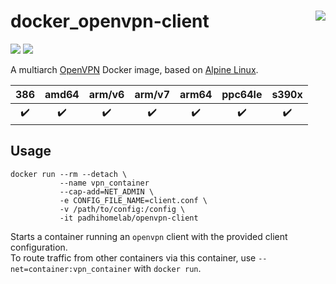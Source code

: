 # docker_openvpn-client <a href='https://github.com/padhi-homelab/docker_openvpn-client/actions?query=workflow%3A%22Docker+CI+Release%22'><img align='right' src='https://img.shields.io/github/workflow/status/padhi-homelab/docker_openvpn-client/Docker%20CI%20Release?logo=github&logoWidth=24&style=flat-square'></img></a>

<a href='https://microbadger.com/images/padhihomelab/openvpn-client'><img src='https://img.shields.io/microbadger/layers/padhihomelab/openvpn-client/latest?logo=docker&logoWidth=24&style=for-the-badge'></img></a>
<a href='https://hub.docker.com/r/padhihomelab/openvpn-client'><img src='https://img.shields.io/docker/image-size/padhihomelab/openvpn-client/latest?label=size%20%5Blatest%5D&logo=docker&logoWidth=24&style=for-the-badge'></img></a>

A multiarch [OpenVPN] Docker image, based on [Alpine Linux].

|        386         |       amd64        |       arm/v6       |       arm/v7       |       arm64        |      ppc64le       |       s390x        |
| :----------------: | :----------------: | :----------------: | :----------------: | :----------------: | :----------------: | :----------------: |
| :heavy_check_mark: | :heavy_check_mark: | :heavy_check_mark: | :heavy_check_mark: | :heavy_check_mark: | :heavy_check_mark: | :heavy_check_mark: |



## Usage

```
docker run --rm --detach \
           --name vpn_container
           --cap-add=NET_ADMIN \
           -e CONFIG_FILE_NAME=client.conf \
           -v /path/to/config:/config \
           -it padhihomelab/openvpn-client
```

Starts a container running an `openvpn` client with the provided client configuration.
<br>
To route traffic from other containers via this container, use `--net=container:vpn_container` with `docker run`.

_<More details to be added soon>_


[Alpine Linux]: https://alpinelinux.org/
[OpenVPN]:      https://github.com/OpenVPN/openvpn
